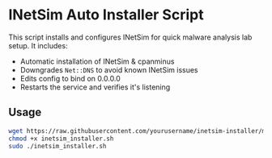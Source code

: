 # INetSim Auto Installer Script

This script installs and configures INetSim for quick malware analysis lab setup. It includes:

- Automatic installation of INetSim & cpanminus
- Downgrades `Net::DNS` to avoid known INetSim issues
- Edits config to bind on 0.0.0.0
- Restarts the service and verifies it's listening

## Usage
```bash
wget https://raw.githubusercontent.com/yourusername/inetsim-installer/main/inetsim_installer.sh
chmod +x inetsim_installer.sh
sudo ./inetsim_installer.sh
